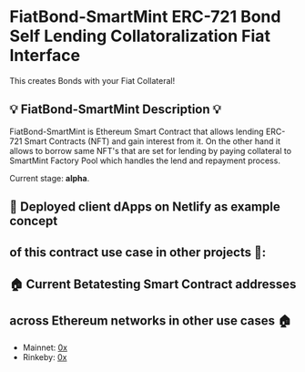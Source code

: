 # FiatBond-SmartMint ERC-721 Bond Self Lending Collatoralization Fiat Interface
This creates Bonds with your Fiat Collateral!

## 💡 FiatBond-SmartMint Description 💡
FiatBond-SmartMint is Ethereum Smart Contract that allows lending ERC-721 Smart Contracts (NFT)
and gain interest from it. On the other hand it allows to borrow same NFT's that are
set for lending by paying collateral to SmartMint Factory Pool which handles the lend and repayment process.

Current stage: **alpha**.

## 🏹 Deployed client dApps on Netlify as example concept 
## of this contract use case in other projects 🏹:

## 🏠 Current Betatesting Smart Contract addresses 
## across Ethereum networks in other use cases 🏠
- Mainnet: [0x](https://etherscan.io/address/0x)
- Rinkeby: [0x](https://rinkeby.etherscan.io/address/0x)
